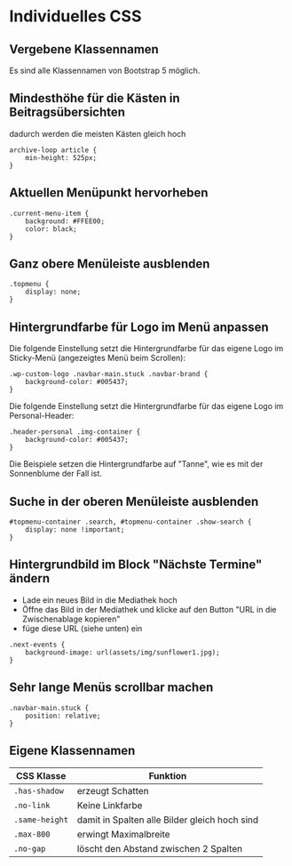 # Individuelles CSS

## Vergebene Klassennamen

Es sind alle Klassennamen von Bootstrap 5 möglich.

## Mindesthöhe für die Kästen in Beitragsübersichten

dadurch werden die meisten Kästen gleich hoch
```
archive-loop article {
    min-height: 525px;
}
```

## Aktuellen Menüpunkt hervorheben

```
.current-menu-item {
    background: #FFEE00;
    color: black;
}
```


## Ganz obere Menüleiste ausblenden

```
.topmenu {
    display: none;
}
```

## Hintergrundfarbe für Logo im Menü anpassen

Die folgende Einstellung setzt die Hintergrundfarbe für das eigene Logo im Sticky-Menü (angezeigtes Menü beim Scrollen):

```
.wp-custom-logo .navbar-main.stuck .navbar-brand {
	background-color: #005437;
}
```
Die folgende Einstellung setzt die Hintergrundfarbe für das eigene Logo im Personal-Header:
```
.header-personal .img-container {
    background-color: #005437;
}
```
Die Beispiele setzen die Hintergrundfarbe auf "Tanne", wie es mit der Sonnenblume der Fall ist.

## Suche in der oberen Menüleiste ausblenden

```
#topmenu-container .search, #topmenu-container .show-search {
    display: none !important;
}
```

## Hintergrundbild im Block "Nächste Termine" ändern

- Lade ein neues Bild in die Mediathek hoch
- Öffne das Bild in der Mediathek und klicke auf den Button "URL in die Zwischenablage kopieren"
- füge diese URL (siehe unten) ein

```
.next-events {
    background-image: url(assets/img/sunflower1.jpg);
}
```

## Sehr lange Menüs scrollbar machen

```
.navbar-main.stuck {
    position: relative;
}
```

## Eigene Klassennamen

| CSS Klasse | Funktion |
|---------------|--------------|
|`.has-shadow`  | erzeugt Schatten |
|`.no-link`     | Keine Linkfarbe |
|`.same-height` | damit in Spalten alle Bilder gleich hoch sind |
|`.max-800`     | erwingt Maximalbreite |
|`.no-gap`      | löscht den Abstand zwischen 2 Spalten |
